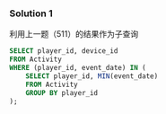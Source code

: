 ### Solution 1

利用上一题（511）的结果作为子查询

```sql
SELECT player_id, device_id
FROM Activity
WHERE (player_id, event_date) IN (
    SELECT player_id, MIN(event_date)
    FROM Activity
    GROUP BY player_id
);
```
